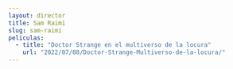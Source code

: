 ```yaml
---
layout: director
title: Sam Raimi
slug: sam-raimi
peliculas:
  - title: "Doctor Strange en el multiverso de la locura"
    url: "2022/07/08/Doctor-Strange-Multiverso-de-la-locura/"
---
```

